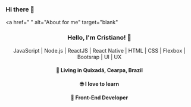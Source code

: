 ### Hi there 👋

<!--
**Cristianojr9/cristianojr9** is a ✨ _special_ ✨ repository because its `README.md` (this file) appears on your GitHub profile.

Here are some ideas to get you started:

- 🔭 I’m currently working on ...
- 🌱 I’m currently learning ...
- 👯 I’m looking to collaborate on ...
- 🤔 I’m looking for help with ...
- 💬 Ask me about ...
- 📫 How to reach me: ...
- 😄 Pronouns: ...
- ⚡ Fun fact: ...
-->

<a
    href=" " 
    alt="About for me"
    target="blank"
  >
  </a>
</p>

<h3 align="center">
  Hello, I'm Cristiano! 👋
</h3>
<p align="center">
  JavaScript | Node.js | ReactJS | React Native | HTML | CSS | Flexbox | Bootsrap | UI | UX
</p>
<h4 align="center">
  📌  Living in <b>Quixadá</b>, <b>Cearpa</b>, <b>Brazil</b>  
</h4>
<h4 align="center">🤓 I love to learn</h4>
<h4 align="center">💼 Front-End Developer</h4>
